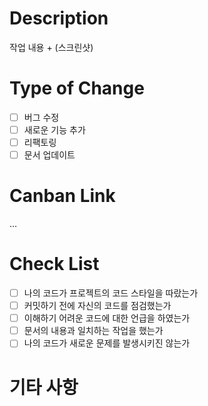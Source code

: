 # **Description**

작업 내용 + (스크린샷)

# **Type of Change**

- [ ]  버그 수정
- [ ]  새로운 기능 추가
- [ ]  리팩토링
- [ ]  문서 업데이트

# **Canban Link**

…

# **Check List**

- [ ]  나의 코드가 프로젝트의 코드 스타일을 따랐는가
- [ ]  커밋하기 전에 자신의 코드를 점검했는가
- [ ]  이해하기 어려운 코드에 대한 언급을 하였는가
- [ ]  문서의 내용과 일치하는 작업을 했는가
- [ ]  나의 코드가 새로운 문제를 발생시키진 않는가

# **기타 사항**
